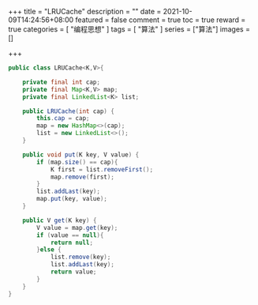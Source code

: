 +++
title = "LRUCache"
description = ""
date = 2021-10-09T14:24:56+08:00
featured = false
comment = true
toc = true
reward = true
categories = [
  "编程思想"
]
tags = [
  "算法"
]
series = ["算法"]
images = []

+++



```java
public class LRUCache<K,V>{

    private final int cap;
    private final Map<K,V> map;
    private final LinkedList<K> list;

    public LRUCache(int cap) {
        this.cap = cap;
        map = new HashMap<>(cap);
        list = new LinkedList<>();
    }

    public void put(K key, V value) {
        if (map.size() == cap){
            K first = list.removeFirst();
            map.remove(first);
        }
        list.addLast(key);
        map.put(key, value);
    }

    public V get(K key) {
        V value = map.get(key);
        if (value == null){
            return null;
        }else {
            list.remove(key);
            list.addLast(key);
            return value;
        }
    }
}
```


